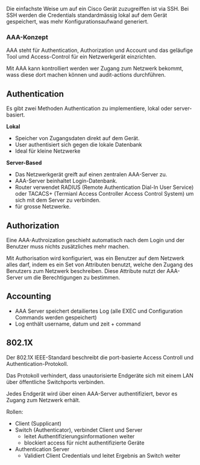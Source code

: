 Die einfachste Weise um auf ein Cisco Gerät zuzugreiffen ist via SSH.
Bei SSH werden die Credentials standardmässig lokal auf dem Gerät gespeichert, was mehr Konfigurationsaufwand generiert.

### AAA-Konzept
AAA steht für Authentication, Authorization und Account und das geläufige Tool umd Access-Control für ein Netzwerkgerät einzrichten.

Mit AAA kann kontrolliert werden wer Zugang zum Netzwerk bekommt, wass diese dort machen können und audit-actions durchführen.

## Authentication
Es gibt zwei Methoden Authentication zu implementiere, lokal oder server-basiert.

**Lokal**
- Speicher von Zugangsdaten direkt auf dem Gerät.
- User authentisiert sich gegen die lokale Datenbank
- Ideal für kleine Netzwerke

**Server-Based**
- Das Netzwerkgerät greift auf einen zentralen AAA-Server zu.
- AAA-Server beinhaltet Login-Datenbank.
- Router verwendet RADIUS (Remote Authentication Dial-In User Service) oder TACACS+ (Termianl Access Controller Access Control System) um sich mit dem Server zu verbinden.
- für grosse Netzwerke.

## Authorization
Eine AAA-Authroization geschieht automatisch nach dem Login und der Benutzer muss nichts zusätzliches mehr machen.

Mit Authorisation wird konfiguriert, was ein Benutzer auf dem Netzwerk alles darf, indem es ein Set von Attributen benutzt, welche den Zugang des Benutzers zum Netzwerk beschreiben. Diese Attribute nutzt der AAA-Server um die Berechtigungen zu bestimmen.

## Accounting
- AAA Server speichert detailiertes Log (alle EXEC und Configuration Commands werden gespeichert)
- Log enthält username, datum und zeit + command

## 802.1X
Der 802.1X IEEE-Standard beschreibt die port-basierte Access Controll und Authentication-Protokoll.

Das Protokoll verhindert, dass unautorisierte Endgeräte sich mit einem LAN über öffentliche Switchports verbinden.

Jedes Endgerät wird über einen AAA-Server authentifiziert, bevor es Zugang zum Netzwerk erhält.

Rollen:
- Client (Supplicant)
- Switch (Authenticator), verbindet Client und Server 
	- leitet Authentifizierungsinformationen weiter
	- blockiert access für nicht authentifizierte Geräte
- Authentication Server
	- Validiert Client Credentials und leitet Ergebnis an Switch weiter